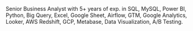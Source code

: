 Senior Business Analyst with 5+ years of exp. in SQL, MySQL, Power BI, Python, Big Query, Excel, Google Sheet, Airflow, GTM, Google Analytics, Looker, AWS Redshift, GCP, Metabase, Data Visualization, A/B Testing.
